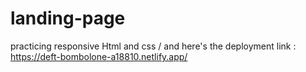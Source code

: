 # landing-page
practicing responsive Html and css / and here's the deployment link : https://deft-bombolone-a18810.netlify.app/ 

